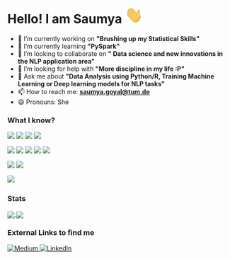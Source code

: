 # Hello! I am Saumya <img src="https://github.com/saumyagoyal95/saumyagoyal95/blob/b818d448a477b2645f428ecd0a2045c2c8baec26/wave.gif" width="40px">

- 🔭 I’m currently working on <b>"Brushing up my Statistical Skills"</b>
- 🌱 I’m currently learning  <b>"PySpark"</b>
- 👯 I’m looking to collaborate on <b>" Data science and new innovations in the NLP application area"</b>
- 🤔 I’m looking for help with <b>"More discipline in my life :P"</b>
- 💬 Ask me about <b>"Data Analysis using Python/R, Training Machine Learning or Deep learning models for NLP tasks"</b> 
- 📫 How to reach me: <b>saumya.goyal@tum.de</b>
- 😄 Pronouns: She 

### What I know?
![](https://img.shields.io/badge/Language-Python-informational??style=for-the-badge&color=red)
![](https://img.shields.io/badge/-R-informational??style=for-the-badge&color=red)
![](https://img.shields.io/badge/-MySQL-informational??style=for-the-badge&color=red)
![](https://img.shields.io/badge/-CPP-informational??style=for-the-badge&color=red)

![](https://img.shields.io/badge/PythonLibraries-PyTorch-informational??style=for-the-badge&color=success)
![](https://img.shields.io/badge/-NumPy-informational??style=for-the-badge&color=success)
![](https://img.shields.io/badge/-Pandas-informational??style=for-the-badge&color=success)
![](https://img.shields.io/badge/-Matplotlib-informational??style=for-the-badge&color=success)
![](https://img.shields.io/badge/-SciKit-Learn-informational??style=for-the-badge&color=success)

![](https://img.shields.io/badge/DevOps-Docker-informational??style=for-the-badge&color=blue)
![](https://img.shields.io/badge/-Kubernetes-informational??style=for-the-badge&color=blue)

![](https://img.shields.io/badge/Cloud-AWS-informational??style=for-the-badge&color=yellow)


### Stats

<a href="https://github.com/saumyagoyal95">
  <img align="center" src="https://github-readme-stats.vercel.app/api?username=saumyagoyal95&hide=contribs,prs&show_icons=true&theme=gruvbox"/> 
</a>

<a href="https://github.com/saumyagoyal95">
  <img align="center" src="https://github-readme-stats.vercel.app/api/top-langs/?username=saumyagoyal95&hide=HTML,CSS&theme=gruvbox" />
</a>



### External Links to find me

  <a href="https://saumyagoyal.medium.com" >
         <img alt="Medium" src="https://cdn4.iconfinder.com/data/icons/social-media-2210/24/Medium-512.png"
         width="50" height="50">
 </a>
 
  <a href="https://www.linkedin.com/in/saumyaagoyal" >
         <img alt="LinkedIn" src="https://cdn-icons-png.flaticon.com/512/174/174857.png" width="50" height="50">
 </a>

